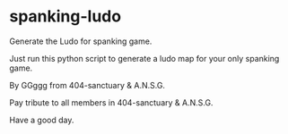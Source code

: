 # spanking-ludo

Generate the Ludo for spanking game.

Just run this python script to generate a ludo map for your only spanking game. 


By GGggg from 404-sanctuary & A.N.S.G.

Pay tribute to all members in 404-sanctuary & A.N.S.G.

Have a good day.
